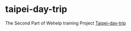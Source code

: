 # taipei-day-trip
The Second Part of Wehelp training Project [Taipei-day-trip](http://18.140.143.152:3000/)
